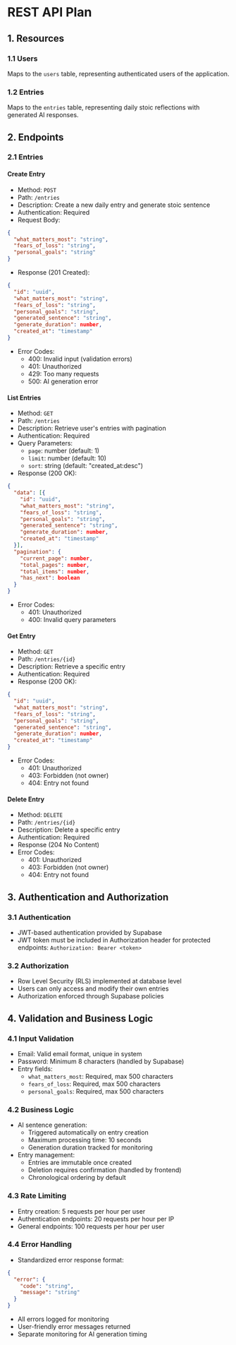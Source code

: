 # REST API Plan

## 1. Resources

### 1.1 Users

Maps to the `users` table, representing authenticated users of the application.

### 1.2 Entries

Maps to the `entries` table, representing daily stoic reflections with generated AI responses.

## 2. Endpoints

### 2.1 Entries

#### Create Entry

- Method: `POST`
- Path: `/entries`
- Description: Create a new daily entry and generate stoic sentence
- Authentication: Required
- Request Body:

```json
{
  "what_matters_most": "string",
  "fears_of_loss": "string",
  "personal_goals": "string"
}
```

- Response (201 Created):

```json
{
  "id": "uuid",
  "what_matters_most": "string",
  "fears_of_loss": "string",
  "personal_goals": "string",
  "generated_sentence": "string",
  "generate_duration": number,
  "created_at": "timestamp"
}
```

- Error Codes:
  - 400: Invalid input (validation errors)
  - 401: Unauthorized
  - 429: Too many requests
  - 500: AI generation error

#### List Entries

- Method: `GET`
- Path: `/entries`
- Description: Retrieve user's entries with pagination
- Authentication: Required
- Query Parameters:
  - `page`: number (default: 1)
  - `limit`: number (default: 10)
  - `sort`: string (default: "created_at:desc")
- Response (200 OK):

```json
{
  "data": [{
    "id": "uuid",
    "what_matters_most": "string",
    "fears_of_loss": "string",
    "personal_goals": "string",
    "generated_sentence": "string",
    "generate_duration": number,
    "created_at": "timestamp"
  }],
  "pagination": {
    "current_page": number,
    "total_pages": number,
    "total_items": number,
    "has_next": boolean
  }
}
```

- Error Codes:
  - 401: Unauthorized
  - 400: Invalid query parameters

#### Get Entry

- Method: `GET`
- Path: `/entries/{id}`
- Description: Retrieve a specific entry
- Authentication: Required
- Response (200 OK):

```json
{
  "id": "uuid",
  "what_matters_most": "string",
  "fears_of_loss": "string",
  "personal_goals": "string",
  "generated_sentence": "string",
  "generate_duration": number,
  "created_at": "timestamp"
}
```

- Error Codes:
  - 401: Unauthorized
  - 403: Forbidden (not owner)
  - 404: Entry not found

#### Delete Entry

- Method: `DELETE`
- Path: `/entries/{id}`
- Description: Delete a specific entry
- Authentication: Required
- Response (204 No Content)
- Error Codes:
  - 401: Unauthorized
  - 403: Forbidden (not owner)
  - 404: Entry not found

## 3. Authentication and Authorization

### 3.1 Authentication

- JWT-based authentication provided by Supabase
- JWT token must be included in Authorization header for protected endpoints:
  `Authorization: Bearer <token>`

### 3.2 Authorization

- Row Level Security (RLS) implemented at database level
- Users can only access and modify their own entries
- Authorization enforced through Supabase policies

## 4. Validation and Business Logic

### 4.1 Input Validation

- Email: Valid email format, unique in system
- Password: Minimum 8 characters (handled by Supabase)
- Entry fields:
  - `what_matters_most`: Required, max 500 characters
  - `fears_of_loss`: Required, max 500 characters
  - `personal_goals`: Required, max 500 characters

### 4.2 Business Logic

- AI sentence generation:
  - Triggered automatically on entry creation
  - Maximum processing time: 10 seconds
  - Generation duration tracked for monitoring
- Entry management:
  - Entries are immutable once created
  - Deletion requires confirmation (handled by frontend)
  - Chronological ordering by default

### 4.3 Rate Limiting

- Entry creation: 5 requests per hour per user
- Authentication endpoints: 20 requests per hour per IP
- General endpoints: 100 requests per hour per user

### 4.4 Error Handling

- Standardized error response format:

```json
{
  "error": {
    "code": "string",
    "message": "string"
  }
}
```

- All errors logged for monitoring
- User-friendly error messages returned
- Separate monitoring for AI generation timing
